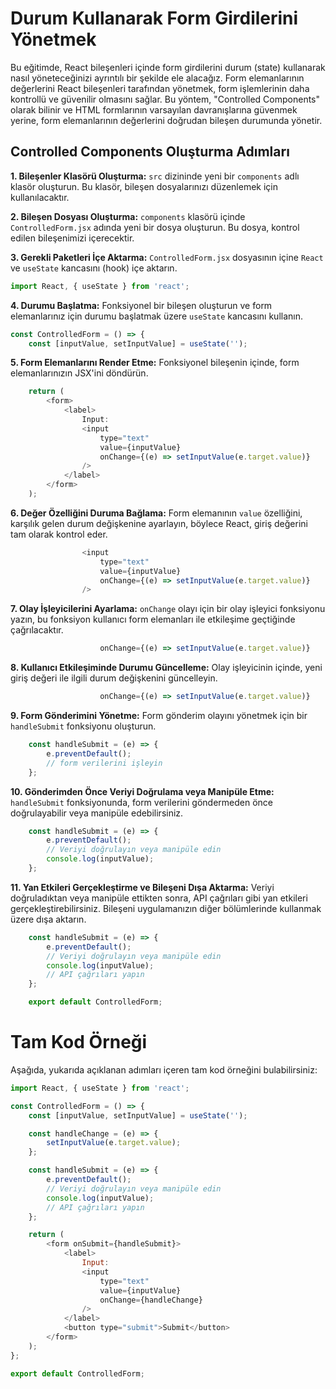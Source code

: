 # Durum Kullanarak Form Girdilerini Yönetmek

Bu eğitimde, React bileşenleri içinde form girdilerini durum (state) kullanarak nasıl yöneteceğinizi ayrıntılı bir şekilde ele alacağız. Form elemanlarının değerlerini React bileşenleri tarafından yönetmek, form işlemlerinin daha kontrollü ve güvenilir olmasını sağlar. Bu yöntem, "Controlled Components" olarak bilinir ve HTML formlarının varsayılan davranışlarına güvenmek yerine, form elemanlarının değerlerini doğrudan bileşen durumunda yönetir.

## Controlled Components Oluşturma Adımları

**1. Bileşenler Klasörü Oluşturma:**
   `src` dizininde yeni bir `components` adlı klasör oluşturun. Bu klasör, bileşen dosyalarınızı düzenlemek için kullanılacaktır.

**2. Bileşen Dosyası Oluşturma:**
   `components` klasörü içinde `ControlledForm.jsx` adında yeni bir dosya oluşturun. Bu dosya, kontrol edilen bileşenimizi içerecektir.

**3. Gerekli Paketleri İçe Aktarma:**
   `ControlledForm.jsx` dosyasının içine `React` ve `useState` kancasını (hook) içe aktarın.
   ```javascript
   import React, { useState } from 'react';
   ```

**4. Durumu Başlatma:**
   Fonksiyonel bir bileşen oluşturun ve form elemanlarınız için durumu başlatmak üzere `useState` kancasını kullanın.
   ```javascript
   const ControlledForm = () => {
       const [inputValue, setInputValue] = useState('');
   ```

**5. Form Elemanlarını Render Etme:**
   Fonksiyonel bileşenin içinde, form elemanlarınızın JSX'ini döndürün.
   ```javascript
       return (
           <form>
               <label>
                   Input:
                   <input 
                       type="text" 
                       value={inputValue} 
                       onChange={(e) => setInputValue(e.target.value)} 
                   />
               </label>
           </form>
       );
   ```

**6. Değer Özelliğini Duruma Bağlama:**
   Form elemanının `value` özelliğini, karşılık gelen durum değişkenine ayarlayın, böylece React, giriş değerini tam olarak kontrol eder.
   ```javascript
                   <input 
                       type="text" 
                       value={inputValue} 
                       onChange={(e) => setInputValue(e.target.value)} 
                   />
   ```

**7. Olay İşleyicilerini Ayarlama:**
   `onChange` olayı için bir olay işleyici fonksiyonu yazın, bu fonksiyon kullanıcı form elemanları ile etkileşime geçtiğinde çağrılacaktır.
   ```javascript
                       onChange={(e) => setInputValue(e.target.value)} 
   ```

**8. Kullanıcı Etkileşiminde Durumu Güncelleme:**
   Olay işleyicinin içinde, yeni giriş değeri ile ilgili durum değişkenini güncelleyin.
   ```javascript
                       onChange={(e) => setInputValue(e.target.value)} 
   ```

**9. Form Gönderimini Yönetme:**
   Form gönderim olayını yönetmek için bir `handleSubmit` fonksiyonu oluşturun.
   ```javascript
       const handleSubmit = (e) => {
           e.preventDefault();
           // form verilerini işleyin
       };
   ```

**10. Gönderimden Önce Veriyi Doğrulama veya Manipüle Etme:**
   `handleSubmit` fonksiyonunda, form verilerini göndermeden önce doğrulayabilir veya manipüle edebilirsiniz.
   ```javascript
       const handleSubmit = (e) => {
           e.preventDefault();
           // Veriyi doğrulayın veya manipüle edin
           console.log(inputValue);
       };
   ```

**11. Yan Etkileri Gerçekleştirme ve Bileşeni Dışa Aktarma:**
   Veriyi doğruladıktan veya manipüle ettikten sonra, API çağrıları gibi yan etkileri gerçekleştirebilirsiniz. Bileşeni uygulamanızın diğer bölümlerinde kullanmak üzere dışa aktarın.
   ```javascript
       const handleSubmit = (e) => {
           e.preventDefault();
           // Veriyi doğrulayın veya manipüle edin
           console.log(inputValue);
           // API çağrıları yapın
       };

       export default ControlledForm;
   ```

# Tam Kod Örneği
Aşağıda, yukarıda açıklanan adımları içeren tam kod örneğini bulabilirsiniz:
```javascript
import React, { useState } from 'react';

const ControlledForm = () => {
    const [inputValue, setInputValue] = useState('');

    const handleChange = (e) => {
        setInputValue(e.target.value);
    };

    const handleSubmit = (e) => {
        e.preventDefault();
        // Veriyi doğrulayın veya manipüle edin
        console.log(inputValue);
        // API çağrıları yapın
    };

    return (
        <form onSubmit={handleSubmit}>
            <label>
                Input:
                <input 
                    type="text" 
                    value={inputValue} 
                    onChange={handleChange} 
                />
            </label>
            <button type="submit">Submit</button>
        </form>
    );
};

export default ControlledForm;
```

